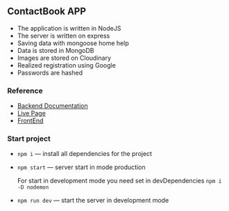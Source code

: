 ## ContactBook APP

- The application is written in NodeJS
- The server is written on express
- Saving data with mongoose home help
- Data is stored in MongoDB
- Images are stored on Cloudinary
- Realized registration using Google
- Passwords are hashed

### Reference

- [Backend Documentation ](https://contacts-04gv.onrender.com/api-docs)
- [Live Page ](https://yevheniizinych.github.io/goit-react-hw-08-phonebook/)
- [FrontEnd ](https://github.com/YevheniiZinych/goit-react-hw-08-phonebook)

### Start project

- `npm i` &mdash; install all dependencies for the project
- `npm start` &mdash; server start in mode production

  For start in development mode you need set in devDependencies `npm i -D nodemon`

- `npm run dev` &mdash; start the server in development mode
